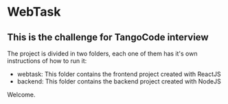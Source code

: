 # WebTask
## This is the challenge for TangoCode interview

The project is divided in two folders, each one of them has it's own instructions of how to run it:

- webtask: This folder contains the frontend project created with ReactJS
- backend: This folder contains the backend project created with NodeJS

Welcome.
